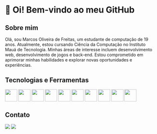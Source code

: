 
# 👋 Oi! Bem-vindo ao meu GitHub  

## Sobre mim
Olá, sou Marcos Oliveira de Freitas, um estudante de computação de 19 anos. Atualmente, estou cursando Ciência da Computação no Instituto Mauá de Tecnologia. Minhas áreas de interesse incluem desenvolvimento web, desenvolvimento de jogos e back-end. Estou comprometido em aprimorar minhas habilidades e explorar novas oportunidades e experiências.

## Tecnologias e Ferramentas

<img loading="lazy" src="https://cdn.jsdelivr.net/gh/devicons/devicon/icons/html5/html5-original.svg" width="40" heigth="40" />
<img loading="lazy" src="https://cdn.jsdelivr.net/gh/devicons/devicon/icons/css3/css3-original.svg" width="40" heigth="40" />
<img loading="lazy" src="https://cdn.jsdelivr.net/gh/devicons/devicon/icons/bootstrap/bootstrap-original.svg" width="40" heigth="40" />
<img loading="lazy" src="https://cdn.jsdelivr.net/gh/devicons/devicon/icons/java/java-original.svg" width="40" heigth="40" />
<img loading="lazy" src="https://cdn.jsdelivr.net/gh/devicons/devicon/icons/python/python-original.svg" width="40" heigth="40" />
<img loading="lazy" src="https://cdn.jsdelivr.net/gh/devicons/devicon/icons/mysql/mysql-original.svg" width="40" heigth="40" />
<img loading="lazy" src="https://cdn.jsdelivr.net/gh/devicons/devicon/icons/canva/canva-original.svg" width="40" heigth="40" />
<img loading="lazy" src="https://cdn.jsdelivr.net/gh/devicons/devicon/icons/figma/figma-original.svg" width="40" heigth="40" /> 
<img loading="lazy" src="https://cdn.jsdelivr.net/gh/devicons/devicon@latest/icons/django/django-plain.svg" width="40" heigth="40" /> 
<img loading="lazy" src="https://cdn.jsdelivr.net/gh/devicons/devicon@latest/icons/java/java-original.svg" width="40" heigth="40" />       
          

## Contato
<div>
<a href="https://www.linkedin.com/in/marcos-oliveira-670b43286/" target="_blank"><img loading="lazy" src="https://img.shields.io/badge/-LinkedIn-%230077B5?style=for-the-badge&logo=linkedin&logoColor=white" target="_blank"></a>   
<a href = "marcos.ofreitas.04@gmail.com"><img loading="lazy" src="https://img.shields.io/badge/Gmail-D14836?style=for-the-badge&logo=gmail&logoColor=white" target="_blank"></a>
</div>
